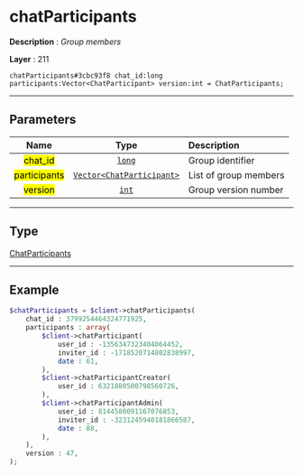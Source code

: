# chatParticipants

**Description** : *Group members*

**Layer** : 211

```tl
chatParticipants#3cbc93f8 chat_id:long participants:Vector<ChatParticipant> version:int = ChatParticipants;
```

---

## Parameters

| Name | Type | Description |
| :---: | :---: | :--- |
| <mark>chat_id</mark> | [`long`](type/long) | Group identifier |
| <mark>participants</mark> | [`Vector<ChatParticipant>`](type/ChatParticipant) | List of group members |
| <mark>version</mark> | [`int`](type/int) | Group version number |

---

## Type

[ChatParticipants](type/ChatParticipants)

---

## Example

```php
$chatParticipants = $client->chatParticipants(
	chat_id : 3799254464324771925,
	participants : array(
		$client->chatParticipant(
			user_id : -1356347323404064452,
			inviter_id : -1718520714802838997,
			date : 61,
		),
		$client->chatParticipantCreator(
			user_id : 6321880500798560726,
		),
		$client->chatParticipantAdmin(
			user_id : 8144580091167076853,
			inviter_id : -3231245940181866587,
			date : 88,
		),
	),
	version : 47,
);
```